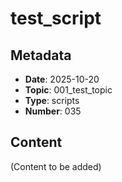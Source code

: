 # test_script

## Metadata
- **Date**: 2025-10-20
- **Topic**: 001_test_topic
- **Type**: scripts
- **Number**: 035

## Content
(Content to be added)
